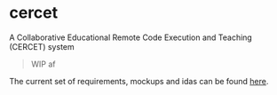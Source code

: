 # cercet
A Collaborative Educational Remote Code Execution and Teaching (CERCET) system

> WIP af

The current set of requirements, mockups and idas can be found [here](documentation/requirements.md).
